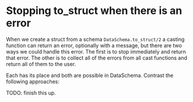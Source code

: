 # Stopping to_struct when there is an error

When we create a struct from a schema `DataSchema.to_struct/2` a casting function can return an error, optionally with a message, but there are two ways we could handle this error. The first is to stop immediately and return that error. The other is to collect all of the errors from all cast functions and return all of them to the user.

Each has its place and both are possible in DataSchema. Contrast the following approaches:


TODO: finish this up.
